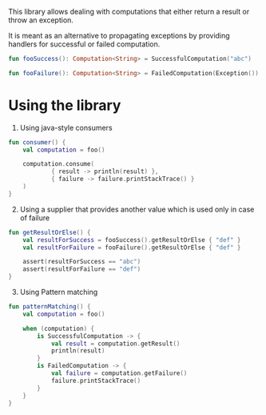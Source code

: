 This library allows dealing with computations that either return a result or throw an exception.

It is meant as an alternative to propagating exceptions by providing handlers for successful or failed computation.

```kotlin
fun fooSuccess(): Computation<String> = SuccessfulComputation("abc")

fun fooFailure(): Computation<String> = FailedComputation(Exception())
```

# Using the library

1. Using java-style consumers

```kotlin
fun consumer() {
    val computation = foo()

    computation.consume(
            { result -> println(result) },
            { failure -> failure.printStackTrace() }
    )
}
```


2. Using a supplier that provides another value which is used only in case of failure

```kotlin
fun getResultOrElse() {
    val resultForSuccess = fooSuccess().getResultOrElse { "def" }
    val resultForFailure = fooFailure().getResultOrElse { "def" }

    assert(resultForSuccess == "abc")
    assert(resultForFailure == "def")
}
```


3. Using Pattern matching

```kotlin
fun patternMatching() {
    val computation = foo()

    when (computation) {
        is SuccessfulComputation -> {
            val result = computation.getResult()
            println(result)
        }
        is FailedComputation -> {
            val failure = computation.getFailure()
            failure.printStackTrace()
        }
    }
}

```